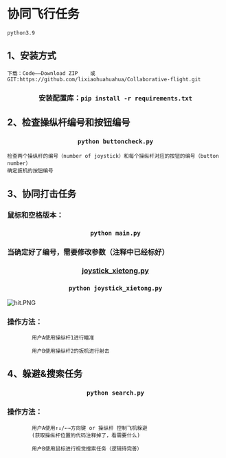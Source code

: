 # 协同飞行任务 
    python3.9


## 1、安装方式
    下载：Code——Download ZIP    或   GIT:https://github.com/lixiaohuahuahua/Collaborative-flight.git

### <center>    安装配置库：`pip install -r requirements.txt`

## 2、检查操纵杆编号和按钮编号
### <center>`python buttoncheck.py`
    检查两个操纵杆的编号（number of joystick）和每个操纵杆对应的按钮的编号（button number）
    确定扳机的按钮编号

## 3、协同打击任务
### 鼠标和空格版本：
### <center>`python main.py`
### 当确定好了编号，需要修改参数（注释中已经标好）
### <center>[joystick_xietong.py](joystick_xietong.py)
### <center>`python joystick_xietong.py`


![hit.PNG](picture%2Fhit.PNG)

### 操作方法：
            用户A使用操纵杆1进行瞄准

            用户B使用操纵杆2的扳机进行射击



## 4、躲避&搜索任务
### <center>`python search.py`

### 操作方法：
            用户A使用↑↓/←→方向键 or 操纵杆 控制飞机躲避
            (获取操纵杆位置的代码注释掉了，看需要什么)

            用户B使用鼠标进行视觉搜索任务（逻辑待完善）
